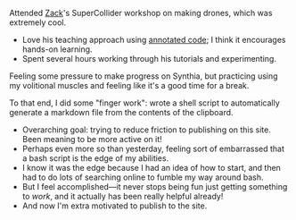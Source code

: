 <!--title: Recurse Center Week 3: Tuesday Jan 16-->

Attended [Zack](https://zackscholl.com/)'s SuperCollider workshop on making drones, which was extremely cool.
  - Love his teaching approach using [annotated code](https://github.com/schollz/workshops/blob/main/2021-08-music-hackspace-supercollider/droning/part1.scd); I think it encourages hands-on learning.
  - Spent several hours working through his tutorials and experimenting.
  
Feeling some pressure to make progress on Synthia, but practicing using my volitional muscles and feeling like it's a good time for a break.

To that end, I did some "finger work": wrote a shell script to automatically generate a markdown file from the contents of the clipboard.
  - Overarching goal: trying to reduce friction to publishing on this site. Been meaning to be more active on it!
  - Perhaps even more so than yesterday, feeling sort of embarrassed that a bash script is the edge of my abilities.
  - I know it was the edge because I had an idea of how to start, and then had to do lots of searching online to fumble my way around bash.
  - But I feel accomplished—it never stops being fun just getting something to *work*, and it actually has been really helpful already!
  - And now I'm extra motivated to publish to the site.
